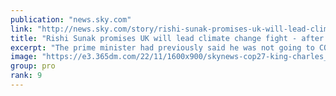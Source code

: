 ```yaml
---
publication: "news.sky.com"
link: "http://news.sky.com/story/rishi-sunak-promises-uk-will-lead-climate-change-fight-after-u-turn-on-attending-cop27-climate-summit-12738333"
title: "Rishi Sunak promises UK will lead climate change fight - after U-turn on attending COP27 climate summit"
excerpt: "The prime minister had previously said he was not going to COP27 in Egypt but was forced to go after strong criticism. He has now thrown himself into the commitment by focusing on what needs to be don"
image: "https://e3.365dm.com/22/11/1600x900/skynews-cop27-king-charles_5954241.jpg?20221104141301"
group: pro
rank: 9
---
```

